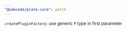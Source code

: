 ```yaml
---
"@udecode/plate-core": patch
---
```


`createPluginFactory`: use generic `P` type in first parameter
